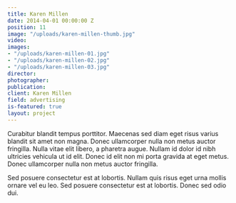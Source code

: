 ```yaml
---
title: Karen Millen
date: 2014-04-01 00:00:00 Z
position: 11
image: "/uploads/karen-millen-thumb.jpg"
video: 
images:
- "/uploads/karen-millen-01.jpg"
- "/uploads/karen-millen-02.jpg"
- "/uploads/karen-millen-03.jpg"
director: 
photographer:
publication:
client: Karen Millen
field: advertising
is-featured: true
layout: project
---
```


Curabitur blandit tempus porttitor. Maecenas sed diam eget risus varius blandit sit amet non magna. Donec ullamcorper nulla non metus auctor fringilla. Nulla vitae elit libero, a pharetra augue. Nullam id dolor id nibh ultricies vehicula ut id elit. Donec id elit non mi porta gravida at eget metus. Donec ullamcorper nulla non metus auctor fringilla.

Sed posuere consectetur est at lobortis. Nullam quis risus eget urna mollis ornare vel eu leo. Sed posuere consectetur est at lobortis. Donec sed odio dui.